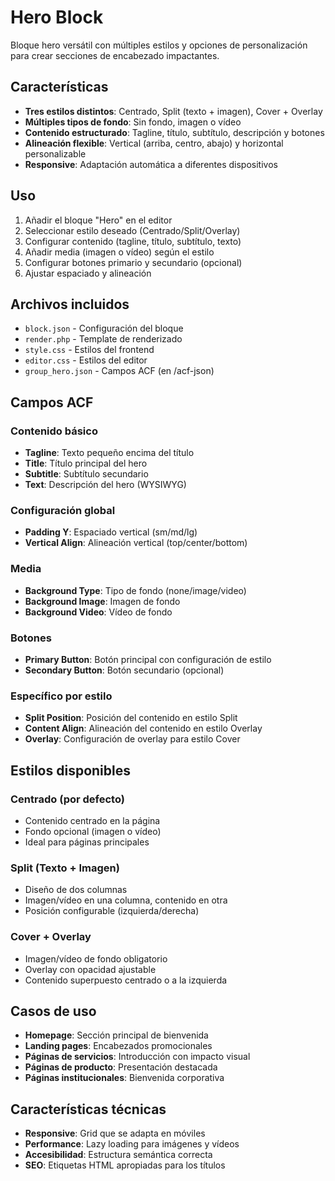 # Hero Block

Bloque hero versátil con múltiples estilos y opciones de personalización para crear secciones de encabezado impactantes.

## Características

-   **Tres estilos distintos**: Centrado, Split (texto + imagen), Cover + Overlay
-   **Múltiples tipos de fondo**: Sin fondo, imagen o vídeo
-   **Contenido estructurado**: Tagline, título, subtítulo, descripción y botones
-   **Alineación flexible**: Vertical (arriba, centro, abajo) y horizontal personalizable
-   **Responsive**: Adaptación automática a diferentes dispositivos

## Uso

1. Añadir el bloque "Hero" en el editor
2. Seleccionar estilo deseado (Centrado/Split/Overlay)
3. Configurar contenido (tagline, título, subtítulo, texto)
4. Añadir media (imagen o vídeo) según el estilo
5. Configurar botones primario y secundario (opcional)
6. Ajustar espaciado y alineación

## Archivos incluidos

-   `block.json` - Configuración del bloque
-   `render.php` - Template de renderizado
-   `style.css` - Estilos del frontend
-   `editor.css` - Estilos del editor
-   `group_hero.json` - Campos ACF (en /acf-json)

## Campos ACF

### Contenido básico

-   **Tagline**: Texto pequeño encima del título
-   **Title**: Título principal del hero
-   **Subtitle**: Subtítulo secundario
-   **Text**: Descripción del hero (WYSIWYG)

### Configuración global

-   **Padding Y**: Espaciado vertical (sm/md/lg)
-   **Vertical Align**: Alineación vertical (top/center/bottom)

### Media

-   **Background Type**: Tipo de fondo (none/image/video)
-   **Background Image**: Imagen de fondo
-   **Background Video**: Vídeo de fondo

### Botones

-   **Primary Button**: Botón principal con configuración de estilo
-   **Secondary Button**: Botón secundario (opcional)

### Específico por estilo

-   **Split Position**: Posición del contenido en estilo Split
-   **Content Align**: Alineación del contenido en estilo Overlay
-   **Overlay**: Configuración de overlay para estilo Cover

## Estilos disponibles

### Centrado (por defecto)

-   Contenido centrado en la página
-   Fondo opcional (imagen o vídeo)
-   Ideal para páginas principales

### Split (Texto + Imagen)

-   Diseño de dos columnas
-   Imagen/vídeo en una columna, contenido en otra
-   Posición configurable (izquierda/derecha)

### Cover + Overlay

-   Imagen/vídeo de fondo obligatorio
-   Overlay con opacidad ajustable
-   Contenido superpuesto centrado o a la izquierda

## Casos de uso

-   **Homepage**: Sección principal de bienvenida
-   **Landing pages**: Encabezados promocionales
-   **Páginas de servicios**: Introducción con impacto visual
-   **Páginas de producto**: Presentación destacada
-   **Páginas institucionales**: Bienvenida corporativa

## Características técnicas

-   **Responsive**: Grid que se adapta en móviles
-   **Performance**: Lazy loading para imágenes y vídeos
-   **Accesibilidad**: Estructura semántica correcta
-   **SEO**: Etiquetas HTML apropiadas para los títulos
